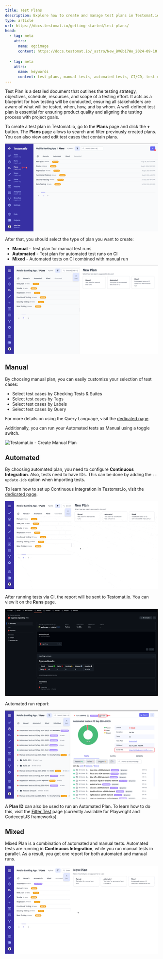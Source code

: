 ```yaml
---
title: Test Plans
description: Explore how to create and manage test plans in Testomat.io. This guide covers manual, automated, and mixed test plans, detailing how to organize test cases, run tests on CI, and combine manual and automated test reports. Learn how to configure Continuous Integration and use filters for efficient test management.
type: article
url: https://docs.testomat.io/getting-started/test-plans/
head:
  - tag: meta
    attrs:
      name: og:image
      content: https://docs.testomat.io/_astro/New_BVGb17Wo_2024-09-10.Csen7x4B_Z3UAOR.webp
      
  - tag: meta
    attrs:
      name: keywords
      content: test plans, manual tests, automated tests, CI/CD, test case management, mixed test plans, continuous integration, QA, Testomat.io, testing strategy, test reports
---
```


Test Plan is a detailed document that outlines the testing strategy, objectives, schedule, resources, and scope of a testing effort. It acts as a blueprint for how testing will be conducted, ensuring all stakeholders are aware of what will be tested, when, how, and by whom. A well-defined test plan is essential for ensuring product quality and aligning the testing process with project goals.

To create a test plan in Testomat.io, go to the **Plans** page and click the **+** button. The **Plans** page allows to search and filter previously created plans. You can also view and edit test cases that contain plans.

![Testomat.io - Test Plans page](./images/New_F3lDOnIP_2024-09-10.png)

After that, you should select the type of plan you want to create:

* **Manual** - Test plan for manual test runs
* **Automated** - Test plan for automated test runs on CI
* **Mixed** - Automated tests on CI combined with manual run

![Testomat.io - New Plan](./images/New_BVGb17Wo_2024-09-10.png)

## Manual

By choosing manual plan, you can easily customize your selection of test cases:

* Select test cases by Checking Tests & Suites
* Select test cases by Tags
* Select test cases by Labels
* Select test cases by Query

For more details on using the Query Language, visit the [dedicated page](https://docs.testomat.io/usage/query-language/).

Additionally, you can run your Automated tests as Manual using a toggle switch.

![Testomat.io - Create Manual Plan](./images/New_JxL6qSdU_2024-09-10.gif)

## Automated

By choosing automated plan, you need to configure **Continuous Integration**. Also, tests need to have IDs. This can be done by adding the `--update-ids` option when importing tests.

To learn how to set up Continuous Integration in Testomat.io, visit the [dedicated page](https://docs.testomat.io/usage/continuous-integration/).

![Testomat.io - Create Automated Plan](./images/New_O9I32YCX_2024-09-15.gif)

After running tests via CI, the report will be sent to Testomat.io. You can view it on the **Runs** page.

![Testomat.io - GitHub Actions](./images/New_KoPkaO0N_2024-09-15.png)

Automated run report:

![Testomat.io - Automated Plan Report](./images/New_Q8Cq5xGN_2024-09-15.png)

A **Plan ID** can also be used to run an Automated Plan. To learn how to do this, visit the [Filter Test](https://docs.testomat.io/reference/reporter/pipes/testomatio/#filter-tests) page (currently available for Playwright and CodeceptJS frameworks). 

## Mixed

Mixed Plan is a combination of automated and manual tests. Automated tests are running in **Continuous Integration**, while you run manual tests in parallel. As a result, you get one report for both automated and manual runs.

![Testomat.io - Create Mixed Plan](./images/New_UhbNVumq_2024-09-15.gif)
